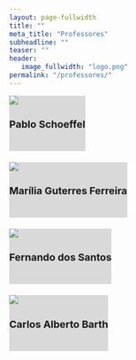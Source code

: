 ```yaml
---
layout: page-fullwidth
title: ""
meta_title: "Professores"
subheadline: ""
teaser: ""
header:
   image_fullwidth: "logo.png"
permalink: "/professores/"
---
```


<div class="row text-center">
  <div class="small-12 medium-4 columns">
    <div class="card-container1" style="background-color: #D9D9D9; cursor: pointer; padding-bottom: 20px; margin-bottom: 20px;">
      <a href="/professores/pablo-schoeffel/" style="text-decoration: none; color: inherit;">
      <img class="img-responsive" src="{{site.urlimg}}foto-professor-pablo.jpg"/>
      <div class="card-body">
        <h3 style="text-align: center; font-size: 18px"><b>Pablo Schoeffel</b></h3>
        </div>
      </a>
    </div>
  </div>

  <div class="small-12 medium-4 columns">
    <div class="card-container2" style="background-color: #D9D9D9; cursor: pointer; padding-bottom: 20px; margin-bottom: 20px;">
      <a href="/professores/marilia-guterres-ferreira/" style="text-decoration: none; color: inherit;">
      <img class="img-responsive" src="{{site.urlimg}}foto-professora-marilia.png"/>
      <div class="card-body">
        <h3 style="text-align: center; font-size: 18px"><b>Marília Guterres Ferreira</b></h3>
        </div>
      </a>
    </div>
  </div>

  <div class="small-12 medium-4 columns">
    <div class="card-container3" style="background-color: #D9D9D9; cursor: pointer; padding-bottom: 20px; margin-bottom: 20px;">
      <a href="/professores/fernando-santos/" style="text-decoration: none; color: inherit;">
      <img class="img-responsive" src="{{site.urlimg}}foto-professor-fernando.png"/>
      <div class="card-body">
        <h3 style="text-align: center; font-size: 18px"><b>Fernando dos Santos</b></h3>
        </div>
      </a>
    </div>
  </div>

  <div class="small-12 medium-4 columns">
    <div class="card-container3" style="background-color: #D9D9D9; cursor: pointer; padding-bottom: 20px; margin-bottom: 20px;">
      <a href="/professores/carlos-barth/" style="text-decoration: none; color: inherit;">
      <img class="img-responsive" src="{{site.urlimg}}foto-professor-carlos-barth.jpg"/>
      <div class="card-body">
        <h3 style="text-align: center; font-size: 18px"><b>Carlos Alberto Barth</b></h3>
        </div>
      </a>
    </div>
  </div>
</div>
